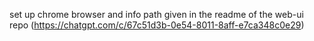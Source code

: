 set up chrome browser and info path given in the readme of the web-ui repo (https://chatgpt.com/c/67c51d3b-0e54-8011-8aff-e7ca348c0e29)